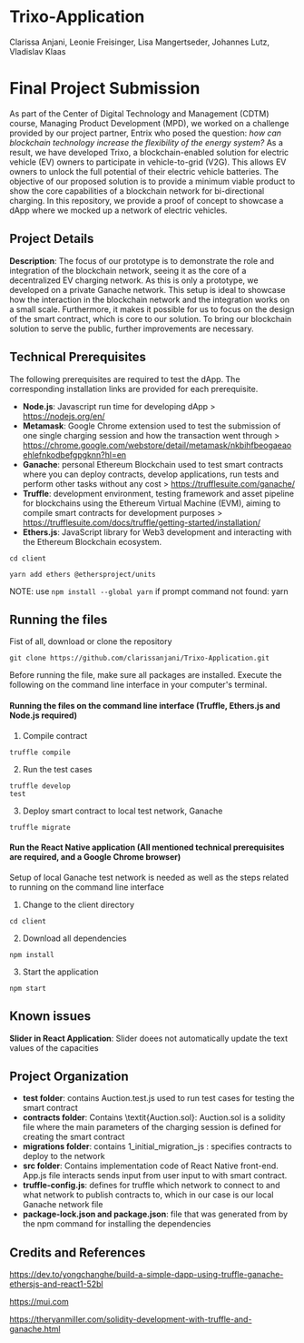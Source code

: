 # Trixo-Application
Clarissa Anjani, Leonie Freisinger, Lisa Mangertseder, Johannes Lutz, Vladislav Klaas

# Final Project Submission
As part of the Center of Digital Technology and Management (CDTM) course, Managing Product Development (MPD), we worked on a challenge provided by our project partner, Entrix who posed the question: *how can blockchain technology increase the flexibility of the energy system?* As a result, we have developed Trixo, a blockchain-enabled solution for electric vehicle (EV) owners to participate in vehicle-to-grid (V2G). This allows EV owners to unlock the full potential of their electric vehicle batteries. The objective of our proposed solution is to provide a minimum viable product to show the core capabilities of a blockchain network for bi-directional charging. In this repository, we provide a proof of concept to showcase a dApp where we mocked up a network of electric vehicles.

## Project Details
**Description**: The focus of our prototype is to demonstrate the role and integration of the blockchain network, seeing it as the core of a decentralized EV charging network. As this is only a prototype, we developed on a private Ganache network. This setup is ideal to showcase how the interaction in the blockchain network and the integration works on a small scale. Furthermore, it makes it possible for us to focus on the design of the smart contract, which is core to our solution. To bring our blockchain solution to serve the public, further improvements are necessary.

## Technical Prerequisites
The following prerequisites are required to test the dApp. The corresponding installation links are provided for each prerequisite. 
* **Node.js**: Javascript run time for developing dApp > https://nodejs.org/en/
* **Metamask**: Google Chrome extension used to test the submission of one single charging session and how the transaction went through > https://chrome.google.com/webstore/detail/metamask/nkbihfbeogaeaoehlefnkodbefgpgknn?hl=en
* **Ganache**: personal Ethereum Blockchain used to test smart contracts where you can deploy contracts, develop applications, run tests and perform other tasks without any cost > https://trufflesuite.com/ganache/
* **Truffle**: development environment, testing framework and asset pipeline for blockchains using the Ethereum Virtual Machine (EVM), aiming to compile smart contracts for development purposes > https://trufflesuite.com/docs/truffle/getting-started/installation/
* **Ethers.js**: JavaScript library for Web3 development and interacting with the Ethereum Blockchain ecosystem.
```
cd client
```
```
yarn add ethers @ethersproject/units
```
NOTE: use ```npm install --global yarn``` if prompt command not found: yarn


## Running the files
Fist of all, download or clone the repository
```
git clone https://github.com/clarissanjani/Trixo-Application.git
```

Before running the file, make sure all packages are installed. Execute the following on the command line interface in your computer's terminal. 

#### Running the files on the command line interface (Truffle, Ethers.js and Node.js required)
1. Compile contract

```
truffle compile
```

2. Run the test cases

```
truffle develop
test
```
3. Deploy smart contract to local test network, Ganache

```
truffle migrate
```

#### Run the React Native application (All mentioned technical prerequisites are required, and a Google Chrome browser)
Setup of local Ganache test network is needed as well as the steps related to running on the command line interface
1. Change to the client directory

```
cd client
```

2. Download all dependencies

```
npm install
```

3. Start the application

```
npm start
```

## Known issues
**Slider in React Application**: Slider doees not automatically update the text values of the capacities

## Project Organization

* **test folder**: contains Auction.test.js used to run test cases for testing the smart contract
* **contracts folder**: Contains \textit{Auction.sol}: Auction.sol is a solidity file where the main parameters of the charging session is defined for creating the smart contract
* **migrations folder**: contains 1\_initial\_migration\_js : specifies contracts to deploy to the network
* **src folder**: Contains implementation code of React Native front-end. App.js file interacts sends input from user input to with smart contract.
* **truffle-config.js**: defines for truffle which network to connect to and what network to publish contracts to, which in our case is our local Ganache network file
* **package-lock.json and package.json**: file that was generated from by the npm command for installing the dependencies


## Credits and References
https://dev.to/yongchanghe/build-a-simple-dapp-using-truffle-ganache-ethersjs-and-react1-52bl

https://mui.com

https://theryanmiller.com/solidity-development-with-truffle-and-ganache.html
